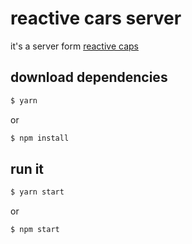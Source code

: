 # reactive cars server

it's a server form [reactive caps](https://github.com/kurobaneyan/ractive-cars)

## download dependencies

```sh
$ yarn
```

or

```sh
$ npm install
```

## run it

```sh
$ yarn start
```

or

```sh
$ npm start
```
